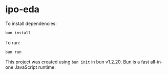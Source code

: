 # ipo-eda

To install dependencies:

```bash
bun install
```

To run:

```bash
bun run 
```

This project was created using `bun init` in bun v1.2.20. [Bun](https://bun.com) is a fast all-in-one JavaScript runtime.
